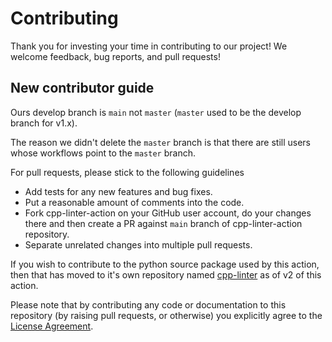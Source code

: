 # Contributing

Thank you for investing your time in contributing to our project! We welcome feedback, bug reports, and pull requests!

## New contributor guide

Ours develop branch is `main` not `master` (`master` used to be the develop branch for v1.x).

The reason we didn't delete the `master` branch is that there are still users whose workflows point to the `master` branch.

For pull requests, please stick to the following guidelines

* Add tests for any new features and bug fixes.
* Put a reasonable amount of comments into the code.
* Fork cpp-linter-action on your GitHub user account, do your changes there and then create a PR against `main` branch of cpp-linter-action repository.
* Separate unrelated changes into multiple pull requests.

If you wish to contribute to the python source package used by this action, then that has moved to it's own repository named [cpp-linter](https://github.com/cpp-linter/cpp-linter) as of v2 of this action.

Please note that by contributing any code or documentation to this repository (by raising pull requests, or otherwise) you explicitly agree to the [License Agreement](LICENSE).
